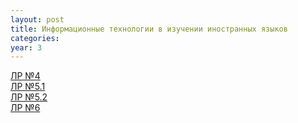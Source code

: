 ```yaml
---
layout: post
title: Информационные технологии в изучении иностранных языков
categories: 
year: 3
---
```


[ЛР №4](https://disk.yandex.ru/d/yLdCT9erYdxOkQ)\
[ЛР №5.1](https://disk.yandex.ru/d/QIXTpx8ZvrgswA)\
[ЛР №5.2](https://disk.yandex.ru/d/r8esQ8U3jJKd0w)\
[ЛР №6](https://disk.yandex.ru/d/84NeXEqMhDjeYw)